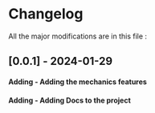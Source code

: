 # Changelog  

All the major modifications are in this file :  

## [0.0.1] - 2024-01-29

#### Adding - Adding the mechanics features
#### Adding - Adding Docs to the project
